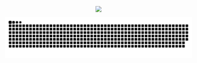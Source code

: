 <div>
  <p align="center">
  <a href="https://github.com/luanaccampos">
  <img align="center" height="180em" src="https://github-readme-stats.vercel.app/api/top-langs/?username=luanaccampos&layout=compact&langs_count=16&theme=dracula&count_private=true"/>
  
   </p>
</div>

![Snake animation](https://github.com/luanaccampos/luanaccampos/blob/output/github-contribution-grid-snake.svg)

 

 
